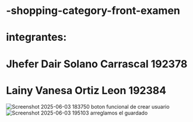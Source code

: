 # -shopping-category-front-examen
# integrantes:
# Jhefer Dair Solano Carrascal 192378
# Lainy Vanesa Ortiz Leon 192384
![Screenshot 2025-06-03 183750](https://github.com/user-attachments/assets/0e35f449-18d3-4073-b1ce-592da61e9193)
boton funcional de crear usuario
![Screenshot 2025-06-03 195103](https://github.com/user-attachments/assets/8d609a0c-2bc6-4b7a-acf9-ac5dd1b0135a)
arreglamos el  guardado
